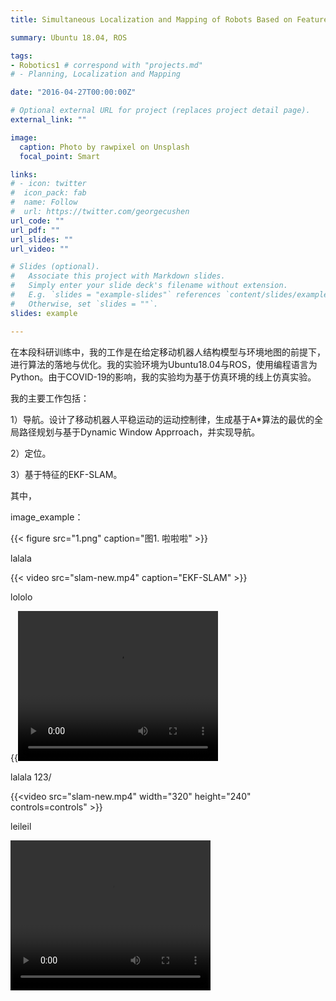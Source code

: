 ```yaml
---
title: Simultaneous Localization and Mapping of Robots Based on Feature Tracking

summary: Ubuntu 18.04, ROS

tags:
- Robotics1	# correspond with "projects.md"
# - Planning, Localization and Mapping

date: "2016-04-27T00:00:00Z"

# Optional external URL for project (replaces project detail page).
external_link: ""

image:
  caption: Photo by rawpixel on Unsplash
  focal_point: Smart

links:
# - icon: twitter
#  icon_pack: fab
#  name: Follow
#  url: https://twitter.com/georgecushen
url_code: ""
url_pdf: ""
url_slides: ""
url_video: ""

# Slides (optional).
#   Associate this project with Markdown slides.
#   Simply enter your slide deck's filename without extension.
#   E.g. `slides = "example-slides"` references `content/slides/example-slides.md`.
#   Otherwise, set `slides = ""`.
slides: example

---
```


在本段科研训练中，我的工作是在给定移动机器人结构模型与环境地图的前提下，进行算法的落地与优化。我的实验环境为Ubuntu18.04​与ROS，使用编程语言为Python。由于COVID-19的影响，我的实验均为基于仿真环境的线上仿真实验。

我的主要工作包括：

1）导航。设计了移动机器人平稳运动的运动控制律，生成基于A*算法的最优的全局路径规划与基于Dynamic Window Apprroach，并实现导航。

2）定位。

3）基于特征的EKF-SLAM。



其中，



image_example：

{{< figure src="1.png" caption="图1. 啦啦啦" >}}

lalala

{{< video src="slam-new.mp4" caption="EKF-SLAM" >}}

lololo

{{<video src="slam-new.mp4" width="320" height="240" controls="controls" >}}



lalala 123/

{{<video src="slam-new.mp4" width="320" height="240" controls=controls" >}}

leileil

<video src="../../../assets/media/slam-new.mp4" width="320" height="240" controls="controls"></video>


